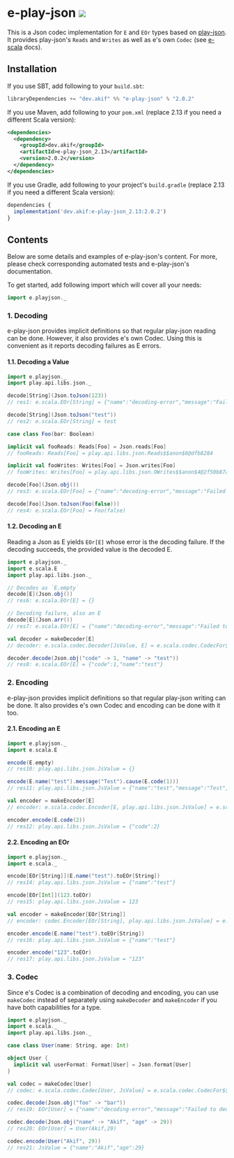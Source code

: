 [//]: # "This file is generated by [mdoc](https://scalameta.org/mdoc). Do not edit it directly as it will be overwritten. Instead edit corresponding file in docs folder."

# e-play-json [![](https://img.shields.io/badge/docs-2.0.2-brightgreen.svg?style=for-the-badge&logo=scala&color=dc322f&labelColor=333333)](https://javadoc.io/doc/dev.akif/e-play-json_2.13)

This is a Json codec implementation for `E` and `EOr` types based on [play-json]((https://github.com/playframework/play-json)). It provides play-json's `Reads` and `Writes` as well as e's own `Codec` (see [e-scala](/e-scala/README.md#3-codec-decoder-and-encoder) docs).

## Installation

If you use SBT, add following to your `build.sbt`:

```scala
libraryDependencies += "dev.akif" %% "e-play-json" % "2.0.2"
```
If you use Maven, add following to your `pom.xml` (replace 2.13 if you need a different Scala version):

```xml
<dependencies>
  <dependency>
    <groupId>dev.akif</groupId>
    <artifactId>e-play-json_2.13</artifactId>
    <version>2.0.2</version>
  </dependency>
</dependencies>
```
If you use Gradle, add following to your project's `build.gradle` (replace 2.13 if you need a different Scala version):

```javascript
dependencies {
  implementation('dev.akif:e-play-json_2.13:2.0.2')
}
```

## Contents

Below are some details and examples of e-play-json's content. For more, please check corresponding automated tests and e-play-json's documentation.

To get started, add following import which will cover all your needs:

```scala
import e.playjson._
```

### 1. Decoding

e-play-json provides implicit definitions so that regular play-json reading can be done. However, it also provides e's own Codec. Using this is convenient as it reports decoding failures as E errors.

#### 1.1. Decoding a Value

```scala
import e.playjson._
import play.api.libs.json._

decode[String](Json.toJson(123))
// res1: e.scala.EOr[String] = {"name":"decoding-error","message":"Failed to decode!","causes":[{"name":"obj","message":"error.expected.jsstring"}]}

decode[String](Json.toJson("test"))
// res2: e.scala.EOr[String] = test

case class Foo(bar: Boolean)

implicit val fooReads: Reads[Foo] = Json.reads[Foo]
// fooReads: Reads[Foo] = play.api.libs.json.Reads$$anon$6@dfb8284

implicit val fooWrites: Writes[Foo] = Json.writes[Foo]
// fooWrites: Writes[Foo] = play.api.libs.json.OWrites$$anon$4@2f50b87a

decode[Foo](Json.obj())
// res3: e.scala.EOr[Foo] = {"name":"decoding-error","message":"Failed to decode!","causes":[{"name":"obj.bar","message":"error.path.missing"}]}

decode[Foo](Json.toJson(Foo(false)))
// res4: e.scala.EOr[Foo] = Foo(false)
```

#### 1.2. Decoding an E

Reading a Json as E yields `EOr[E]` whose error is the decoding failure. If the decoding succeeds, the provided value is the decoded E.

```scala
import e.playjson._
import e.scala.E
import play.api.libs.json._

// Decodes as `E.empty`
decode[E](Json.obj())
// res6: e.scala.EOr[E] = {}

// Decoding failure, also an E
decode[E](Json.arr())
// res7: e.scala.EOr[E] = {"name":"decoding-error","message":"Failed to decode!","causes":[{"name":"obj","message":"error.expected.jsobject"}]}

val decoder = makeDecoder[E]
// decoder: e.scala.codec.Decoder[JsValue, E] = e.scala.codec.CodecFor$$Lambda$13621/0x0000000803544890@2b7df3a8

decoder.decode(Json.obj("code" -> 1, "name" -> "test"))
// res8: e.scala.EOr[E] = {"code":1,"name":"test"}
```

### 2. Encoding

e-play-json provides implicit definitions so that regular play-json writing can be done. It also provides e's own Codec and encoding can be done with it too.

#### 2.1. Encoding an E

```scala
import e.playjson._
import e.scala.E

encode(E.empty)
// res10: play.api.libs.json.JsValue = {}

encode(E.name("test").message("Test").cause(E.code(1)))
// res11: play.api.libs.json.JsValue = {"name":"test","message":"Test","causes":[{"code":1}]}

val encoder = makeEncoder[E]
// encoder: e.scala.codec.Encoder[E, play.api.libs.json.JsValue] = e.scala.codec.CodecFor$$Lambda$13626/0x0000000803547dd0@10cb3673

encoder.encode(E.code(2))
// res12: play.api.libs.json.JsValue = {"code":2}
```

#### 2.2. Encoding an EOr

```scala
import e.playjson._
import e.scala._

encode[EOr[String]](E.name("test").toEOr[String])
// res14: play.api.libs.json.JsValue = {"name":"test"}

encode[EOr[Int]](123.toEOr)
// res15: play.api.libs.json.JsValue = 123

val encoder = makeEncoder[EOr[String]]
// encoder: codec.Encoder[EOr[String], play.api.libs.json.JsValue] = e.scala.codec.CodecFor$$Lambda$13626/0x0000000803547dd0@4c8c98d8

encoder.encode(E.name("test").toEOr[String])
// res16: play.api.libs.json.JsValue = {"name":"test"}

encoder.encode("123".toEOr)
// res17: play.api.libs.json.JsValue = "123"
```

### 3. Codec

Since e's Codec is a combination of decoding and encoding, you can use `makeCodec` instead of separately using `makeDecoder` and `makeEncoder` if you have both capabilities for a type.

```scala
import e.playjson._
import e.scala._
import play.api.libs.json._

case class User(name: String, age: Int)

object User {
  implicit val userFormat: Format[User] = Json.format[User]
}

val codec = makeCodec[User]
// codec: e.scala.codec.Codec[User, JsValue] = e.scala.codec.CodecFor$$anon$1@521e7c5

codec.decode(Json.obj("foo" -> "bar"))
// res19: EOr[User] = {"name":"decoding-error","message":"Failed to decode!","causes":[{"name":"obj.age","message":"error.path.missing"},{"name":"obj.name","message":"error.path.missing"}]}

codec.decode(Json.obj("name" -> "Akif", "age" -> 29))
// res20: EOr[User] = User(Akif,29)

codec.encode(User("Akif", 29))
// res21: JsValue = {"name":"Akif","age":29}
```
